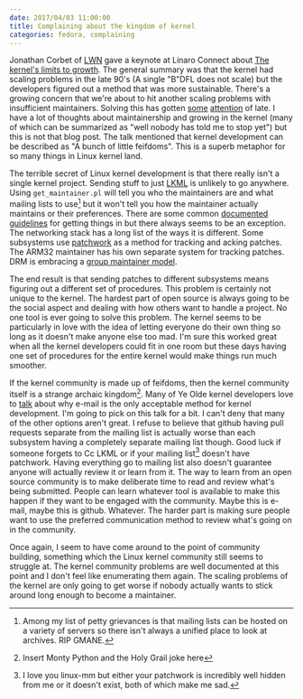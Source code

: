```yaml
---
date: 2017/04/03 11:00:00
title: Complaining about the kingdom of kernel
categories: fedora, complaining
---
```

Jonathan Corbet of [LWN](http://www.lwn.net) gave a keynote at Linaro Connect
about [The kernel's limits to growth](http://connect.linaro.org/resource/bud17/bud17-500k1/).
The general summary was that the kernel had scaling problems in the late 90's
(A single "B"DFL does not scale) but the developers figured out a method that
was more sustainable. There's a growing concern that we're about to hit another
scaling problems with insufficient maintainers. Solving this has gotten
[some](https://www.fordfoundation.org/library/reports-and-studies/roads-and-bridges-the-unseen-labor-behind-our-digital-infrastructure/)
[attention](https://www.coreinfrastructure.org/) of late. I have a lot of
thoughts about maintainership and growing in the kernel (many of which
can be summarized as "well nobody has told me to stop yet") but this is not
that blog post. The talk mentioned that kernel development can be described
as "A bunch of little feifdoms". This is a superb metaphor for so many things
in Linux kernel land.

The terrible secret of Linux kernel development is that there really isn't
a single kernel project. Sending stuff to just [LKML](http://www.labbott.name/blog/2015/10/02/the-art-of-communicating-with-lkml/)
is unlikely to go anywhere. Using `get_maintainer.pl` will tell you who the
maintainers are and what mailing lists to use[^1] but it won't tell you how
the maintainer actually maintains or their preferences. There are some common
[documented guidelines](https://git.kernel.org/pub/scm/linux/kernel/git/torvalds/linux.git/tree/Documentation/process/)
for getting things in but there always seems to be an exception. The networking
stack has a long list of the ways it is different. Some subsystems use
[patchwork](http://www.labbott.name/blog/2015/12/15/grabbing-kernel-patches-from-mailing-lists-and-the-internet/)
as a method for tracking and acking patches.
The ARM32 maintainer has his own separate system for tracking patches. DRM
is embracing a [group maintainer model](http://blog.ffwll.ch/2017/01/maintainers-dont-scale.html).

The end result is that sending patches to different subsystems means figuring
out a different set of procedures.
This problem is certainly not unique to the kernel. The hardest part of open
source is always going to be the social aspect and dealing with how others
want to handle a project. No one tool is ever going to solve this problem.
The kernel seems to be particularly in love with the idea of letting everyone
do their own thing so long as it doesn't make anyone else too mad. I'm sure
this worked great when all the kernel developers could fit in one room but
these days having one set of procedures for the entire kernel would make
things run much smoother.

If the kernel community is made up of feifdoms, then the kernel community
itself is a strange archaic kingdom[^2].
Many of Ye Olde kernel developers love to [talk](https://kernel-recipes.org/en/2016/talks/patches-carved-into-stone-tablets/)
about why e-mail is the only acceptable method for kernel development. I'm
going to pick on this talk for a bit. I can't
deny that many of the other options aren't great. I refuse to believe that
github having pull requests separate from the mailing list is actually worse
than each subsystem having a completely separate mailing list though. Good luck
if someone forgets to Cc LKML or if your mailing list[^3] doesn't have
patchwork.
Having everything go to mailing list also doesn't guarantee anyone will
actually review it or learn from it. The way to learn from an open source
community is to make deliberate time to read and review what's being submitted.
People can learn whatever tool is available to make this happen if they want
to be engaged with the community. Maybe this is e-mail, maybe this is github.
Whatever. The harder part is making sure people want to use the preferred
communication method to review what's going on in the community.

Once again, I seem to have come around to the point of community building,
something which the Linux kernel community still seems to struggle at.
The kernel community problems are well documented at this point and I don't
feel like enumerating them again.
The scaling problems of the kernel are only going to get worse if nobody
actually wants to stick around long enough to become a maintainer.

[^1]: Among my list of petty grievances is that mailing lists can be hosted on
a variety of servers so there isn't always a unified place to look at archives.
RIP GMANE.

[^2]: Insert Monty Python and the Holy Grail joke here

[^3]: I love you linux-mm but either your patchwork is incredibly well
hidden from me or it doesn't exist, both of which make me sad.

